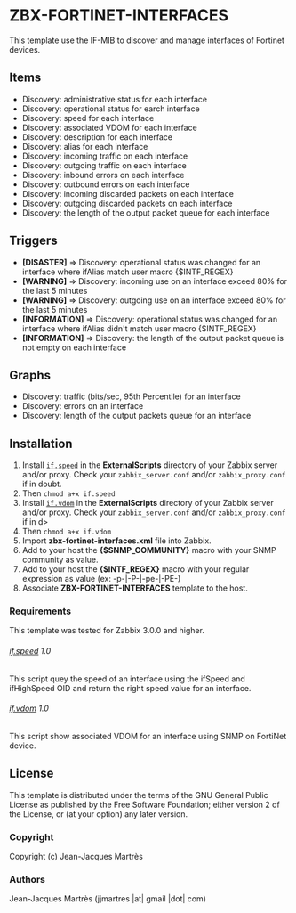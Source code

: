 ZBX-FORTINET-INTERFACES
=======================

This template use the IF-MIB to discover and manage interfaces of Fortinet devices.

Items
-----

  * Discovery: administrative status for each interface
  * Discovery: operational status for earch interface
  * Discovery: speed for each interface
  * Discovery: associated VDOM for each interface
  * Discovery: description for each interface
  * Discovery: alias for each interface
  * Discovery: incoming traffic on each interface
  * Discovery: outgoing traffic on each interface
  * Discovery: inbound errors on each interface
  * Discovery: outbound errors on each interface
  * Discovery: incoming discarded packets on each interface
  * Discovery: outgoing discarded packets on each interface
  * Discovery: the length of the output packet queue for each interface

Triggers
--------

  * **[DISASTER]** => Discovery: operational status was changed for an interface where ifAlias match user macro {$INTF_REGEX}
  * **[WARNING]** => Discovery: incoming use on an interface exceed 80% for the last 5 minutes
  * **[WARNING]** => Discovery: outgoing use on an interface exceed 80% for the last 5 minutes
  * **[INFORMATION]** => Discovery: operational status was changed for an interface where ifAlias didn't match user macro {$INTF_REGEX}
  * **[INFORMATION]** => Discovery: the length of the output packet queue is not empty on each interface

Graphs
------

  * Discovery: traffic (bits/sec, 95th Percentile) for an interface
  * Discovery: errors on an interface
  * Discovery: length of the output packets queue for an interface

Installation
------------

1. Install [`if.speed`](https://github.com/jjmartres/Zabbix/tree/master/zbx-scripts/if.speed) in the **ExternalScripts** directory of your Zabbix server and/or proxy. Check your `zabbix_server.conf` and/or `zabbix_proxy.conf` if in doubt.
2. Then `chmod a+x if.speed`
3. Install [`if.vdom`](https://github.com/jjmartres/Zabbix/tree/master/zbx-scripts/if.vdom) in the **ExternalScripts** directory of your Zabbix server and/or proxy. Check your `zabbix_server.conf` and/or `zabbix_proxy.conf` if in d>
4. Then `chmod a+x if.vdom` 
5. Import **zbx-fortinet-interfaces.xml** file into Zabbix.
6. Add to your host the **{$SNMP_COMMUNITY}** macro with your SNMP community as value.
7. Add to your host the **{$INTF_REGEX}** macro with your regular expression as value (ex: -p-|-P-|-pe-|-PE-)
8. Associate **ZBX-FORTINET-INTERFACES** template to the host.

### Requirements

This template was tested for Zabbix 3.0.0 and higher.

###### [if.speed](https://github.com/jjmartres/Zabbix/tree/master/zbx-scripts/if.speed) 1.0

This script quey the speed of an interface using the ifSpeed and ifHighSpeed OID and return the right speed value for an interface.

###### [if.vdom](https://github.com/jjmartres/Zabbix/tree/master/zbx-scripts/if.vdom) 1.0

This script show associated VDOM for an interface using SNMP on FortiNet device.

License
-------

This template is distributed under the terms of the GNU General Public License as published by the Free Software Foundation; either version 2 of the  License, or (at your option) any later version.

### Copyright

  Copyright (c) Jean-Jacques Martrès

### Authors
  
  Jean-Jacques Martrès
  (jjmartres |at| gmail |dot| com)
